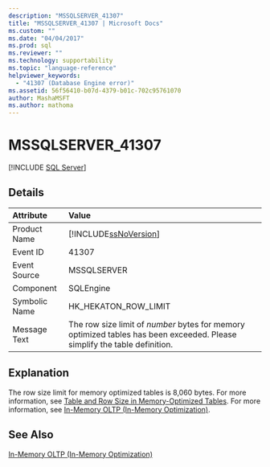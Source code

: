 ```yaml
---
description: "MSSQLSERVER_41307"
title: "MSSQLSERVER_41307 | Microsoft Docs"
ms.custom: ""
ms.date: "04/04/2017"
ms.prod: sql
ms.reviewer: ""
ms.technology: supportability
ms.topic: "language-reference"
helpviewer_keywords: 
  - "41307 (Database Engine error)"
ms.assetid: 56f56410-b07d-4379-b01c-702c95761070
author: MashaMSFT
ms.author: mathoma
---
```

# MSSQLSERVER_41307
 [!INCLUDE [SQL Server](../../includes/applies-to-version/sqlserver.md)]
  
## Details  
  
| Attribute | Value |  
| :-------- | :---- |  
|Product Name|[!INCLUDE[ssNoVersion](../../includes/ssnoversion-md.md)]|  
|Event ID|41307|  
|Event Source|MSSQLSERVER|  
|Component|SQLEngine|  
|Symbolic Name|HK_HEKATON_ROW_LIMIT|  
|Message Text|The row size limit of *number* bytes for memory optimized tables has been exceeded. Please simplify the table definition.|  
  
## Explanation  
The row size limit for memory optimized tables is 8,060 bytes. For more information, see [Table and Row Size in Memory-Optimized Tables](~/relational-databases/in-memory-oltp/table-and-row-size-in-memory-optimized-tables.md). For more information, see [In-Memory OLTP &#40;In-Memory Optimization&#41;](~/relational-databases/in-memory-oltp/in-memory-oltp-in-memory-optimization.md).  
  
## See Also  
[In-Memory OLTP &#40;In-Memory Optimization&#41;](~/relational-databases/in-memory-oltp/in-memory-oltp-in-memory-optimization.md)  
  
